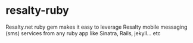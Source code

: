 # resalty-ruby
Resalty.net ruby gem makes it easy to leverage Resalty mobile messaging (sms) services from any ruby app like Sinatra, Rails, jekyll... etc
